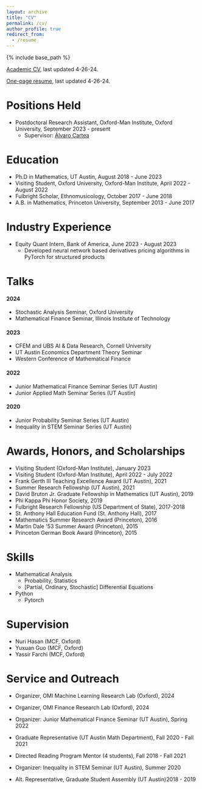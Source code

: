 ```yaml
---
layout: archive
title: "CV"
permalink: /cv/
author_profile: true
redirect_from:
  - /resume
---
```


{% include base_path %}

[Academic CV](https://harrisonwaldon.github.io/files/Academic_CV_4-26-24.pdf), last updated 4-26-24.

[One-page resume](https://harrisonwaldon.github.io/files/resume_4-26-24.pdf), last updated 4-26-24.

Positions Held
======
* Postdoctoral Research Assistant, Oxford-Man Institute, Oxford University, September 2023 - present
  * Supervisor: [Álvaro Cartea](https://sites.google.com/site/alvarocartea/home)

Education
======
* Ph.D in Mathematics, UT Austin, August 2018 - June 2023
* Visiting Student, Oxford University, Oxford-Man Institute, April 2022 - August 2022
* Fulbright Scholar, Ethnomusicology, October 2017 - June 2018
* A.B. in Mathematics, Princeton University, September 2013 - June 2017


Industry Experience
======
* Equity Quant Intern, Bank of America, June 2023 - August 2023
  * Developed neural network based derivatives pricing algorithms in PyTorch for structured products
  

Talks
======
#### 2024
* Stochastic Analysis Seminar, Oxford University
* Mathematical Finance Seminar, Illinois Institute of Technology

#### 2023
* CFEM and UBS AI & Data Research, Cornell University 
* UT Austin Economics Department Theory Seminar 
* Western Conference of Mathematical Finance

#### 2022
* Junior Mathematical Finance Seminar Series (UT Austin) 
* Junior Applied Math Seminar Series (UT Austin) 

#### 2020
* Junior Probability Seminar Series (UT Austin) 
* Inequality in STEM Seminar Series (UT Austin)

Awards, Honors, and Scholarships
======
* Visiting Student  (Oxford-Man Institute),  January 2023
* Visiting Student  (Oxford-Man Institute),  April 2022 - July 2022
* Frank Gerth III Teaching Excellence Award (UT Austin), 2021
* Summer Research Fellowship (UT Austin), 2021
* David Bruton Jr. Graduate Fellowship in Mathematics (UT Austin), 2019
* Phi Kappa Phi Honor Society, 2019
* Fulbright Research Fellowship (US Department of State), 2017-2018
* St. Anthony Hall Education Fund (St. Anthony Hall), 2017 
* Mathematics Summer Research Award (Princeton), 2016 
* Martin Dale '53 Summer Award (Princeton), 2015
* Princeton German Book Award (Princeton), 2015


Skills
======
* Mathematical Analysis
  * Probability, Statistics
  * [Partial, Ordinary, Stochastic] Differential Equations
* Python
  * Pytorch

Supervision
======
* Nuri Hasan (MCF, Oxford)
* Yuxuan Guo (MCF, Oxford)
* Yassir Farchi (MCF, Oxford)


Service and Outreach
======
* Organizer, OMI Machine Learning Research Lab (Oxford), 2024

* Organizer, OMI Finance Research Lab (Oxford), 2024

* Organizer: Junior Mathematical Finance Seminar (UT Austin), Spring 2022

* Graduate Representative (UT Austin Math Department), Fall 2020 - Fall 2021

* Directed Reading Program Mentor (4 students), Fall 2018 - Fall 2021

* Organizer: Inequality in STEM Seminar (UT Austin), Summer 2020

* Alt. Representative, Graduate Student Assembly (UT Austin)2018 - 2019 


<!-- Preprints
======
  <ul>{% for post in site.publications reversed %}
    {% include archive-single-cv.html %}
  {% endfor %}</ul>

Publications
======
  <ul>{% for post in site.publications reversed %}
    {% include archive-single-cv.html %}
  {% endfor %}</ul>
  
Talks
======
  <ul>{% for post in site.talks reversed %}
    {% include archive-single-talk-cv.html  %}
  {% endfor %}</ul>
  
Teaching
======
  <ul>{% for post in site.teaching reversed %}
    {% include archive-single-cv.html %}
  {% endfor %}</ul>
  
Service and leadership
======
* Currently signed in to 43 different slack teams -->
